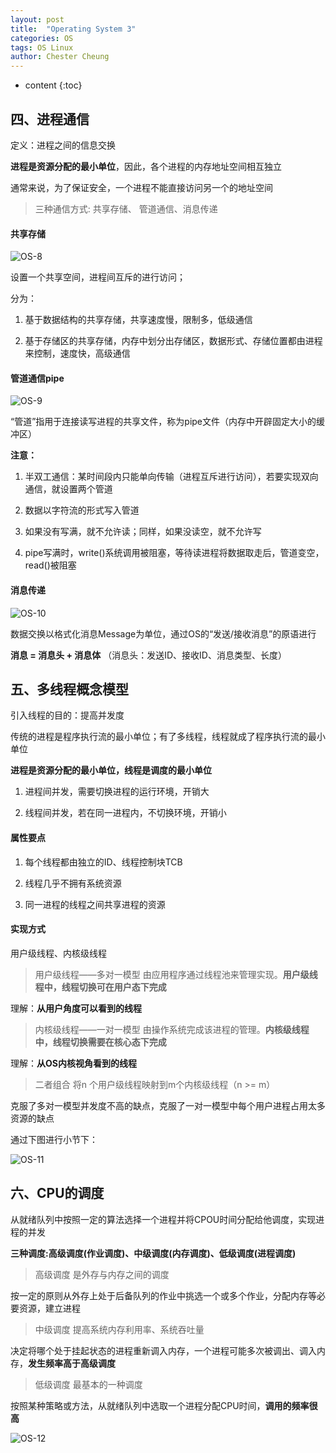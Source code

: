 ```yaml
---
layout: post
title:  "Operating System 3"
categories: OS
tags: OS Linux
author: Chester Cheung
---
```


* content
{:toc}

## 四、进程通信

定义：进程之间的信息交换

**进程是资源分配的最小单位**，因此，各个进程的内存地址空间相互独立

通常来说，为了保证安全，一个进程不能直接访问另一个的地址空间

> 三种通信方式: 共享存储、 管道通信、消息传递









#### 共享存储

![OS-8](https://zhychestercheung.github.io/photos/OS-8.png)

设置一个共享空间，进程间互斥的进行访问；

分为：
1. 基于数据结构的共享存储，共享速度慢，限制多，低级通信

2. 基于存储区的共享存储，内存中划分出存储区，数据形式、存储位置都由进程来控制，速度快，高级通信

#### 管道通信pipe

![OS-9](https://zhychestercheung.github.io/photos/OS-9.png)

“管道”指用于连接读写进程的共享文件，称为pipe文件（内存中开辟固定大小的缓冲区）

**注意：**

1. 半双工通信：某时间段内只能单向传输（进程互斥进行访问），若要实现双向通信，就设置两个管道

2. 数据以字符流的形式写入管道

3. 如果没有写满，就不允许读；同样，如果没读空，就不允许写

4. pipe写满时，write()系统调用被阻塞，等待读进程将数据取走后，管道变空，read()被阻塞

#### 消息传递

![OS-10](https://zhychestercheung.github.io/photos/OS-10.png)

数据交换以格式化消息Message为单位，通过OS的“发送/接收消息”的原语进行

**消息 = 消息头 + 消息体**
（消息头：发送ID、接收ID、消息类型、长度）

## 五、多线程概念模型

引入线程的目的：提高并发度

传统的进程是程序执行流的最小单位；有了多线程，线程就成了程序执行流的最小单位

**进程是资源分配的最小单位，线程是调度的最小单位**

1. 进程间并发，需要切换进程的运行环境，开销大

2. 线程间并发，若在同一进程内，不切换环境，开销小

#### 属性要点

1. 每个线程都由独立的ID、线程控制块TCB

2. 线程几乎不拥有系统资源

3. 同一进程的线程之间共享进程的资源

#### 实现方式

用户级线程、内核级线程

> 用户级线程——多对一模型
由应用程序通过线程池来管理实现。**用户级线程中，线程切换可在用户态下完成**

理解：**从用户角度可以看到的线程**

> 内核级线程——一对一模型
由操作系统完成该进程的管理。**内核级线程中，线程切换需要在核心态下完成**

理解：**从OS内核视角看到的线程**

> 二者组合
将n 个用户级线程映射到m个内核级线程（n >= m）

克服了多对一模型并发度不高的缺点，克服了一对一模型中每个用户进程占用太多资源的缺点

通过下图进行小节下：

![OS-11](https://zhychestercheung.github.io/photos/OS-11.png)

## 六、CPU的调度

从就绪队列中按照一定的算法选择一个进程并将CPOU时间分配给他调度，实现进程的并发

**三种调度:高级调度(作业调度)、中级调度(内存调度)、低级调度(进程调度)**

> 高级调度
是外存与内存之间的调度

按一定的原则从外存上处于后备队列的作业中挑选一个或多个作业，分配内存等必要资源，建立进程

> 中级调度
提高系统内存利用率、系统吞吐量

决定将哪个处于挂起状态的进程重新调入内存，一个进程可能多次被调出、调入内存，**发生频率高于高级调度**

> 低级调度
最基本的一种调度

按照某种策略或方法，从就绪队列中选取一个进程分配CPU时间，**调用的频率很高**

![OS-12](https://zhychestercheung.github.io/photos/OS-12.png)

